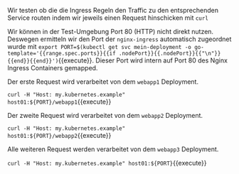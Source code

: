 Wir testen ob die die Ingress Regeln den Traffic zu den entsprechenden Service routen indem wir jeweils einen Request hinschicken mit `curl`

Wir können in der Test-Umgebung Port 80 (HTTP) nicht direkt nutzen. Deswegen ermitteln wir den Port der `nginx-ingress` automatisch zugeordnet wurde mit `export PORT=$(kubectl get svc mein-deployment -o go-template='{{range.spec.ports}}{{if .nodePort}}{{.nodePort}}{{"\n"}}{{end}}{{end}}')`{{execute}}.
Dieser Port wird intern auf Port 80 des Nginx Ingress Containers gemapped.

Der erste Request wird verarbeitet von dem `webapp1` Deployment.

`curl -H "Host: my.kubernetes.example" host01:${PORT}/webapp1`{{execute}}

Der zweite Request wird verarbeitet von dem `webapp2` Deployment.

`curl -H "Host: my.kubernetes.example" host01:${PORT}/webapp2`{{execute}}

Alle weiteren Request werden verarbeitet von dem `webapp3` Deployment.

`curl -H "Host: my.kubernetes.example" host01:${PORT}`{{execute}}
